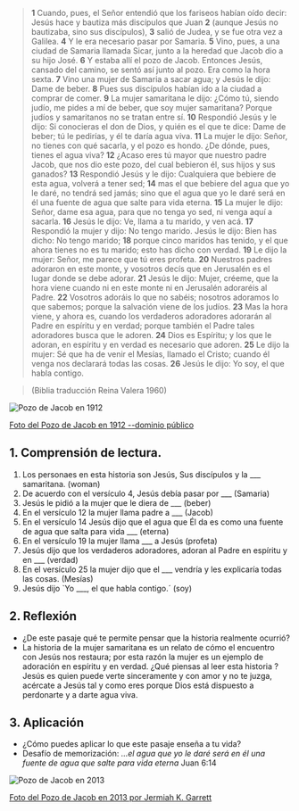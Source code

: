 >  **1** Cuando, pues, el Señor entendió que los fariseos habían oído decir: 
   Jesús hace y bautiza más discípulos que Juan
   **2** (aunque Jesús no bautizaba, sino sus discípulos), 
   **3** salió de Judea, 
   y se fue otra vez a Galilea.
   **4** Y le era necesario pasar por Samaria. 
   **5** Vino, pues, a una ciudad de Samaria llamada Sicar, junto a la 
   heredad que Jacob dio a su hijo José. 
   **6** Y estaba allí el pozo de Jacob. Entonces Jesús, cansado del camino,
   se sentó así junto al pozo. Era como la hora sexta.
   **7** Vino una mujer de Samaria a sacar agua; y Jesús le dijo: Dame de 
   beber.
   **8** Pues sus discípulos habían ido a la ciudad a comprar de comer. 
   **9** La mujer samaritana le dijo: ¿Cómo tú, siendo judío, me pides a mí de 
   beber, que soy mujer samaritana? Porque judíos y samaritanos no se 
   tratan entre sí. 
   **10** Respondió Jesús y le dijo: Si conocieras el don de Dios, y quién 
   es el que te dice: Dame de beber; tú le pedirías, y él te daría agua viva.
   **11** La mujer le dijo: Señor, no tienes con qué sacarla, y el pozo es 
   hondo. ¿De dónde, pues, tienes el agua viva? 
   **12** ¿Acaso eres tú mayor que nuestro padre Jacob, que nos dio este pozo, 
   del cual bebieron él, sus hijos y sus ganados? 
   **13** Respondió Jesús y le dijo: Cualquiera que bebiere de esta agua, 
   volverá a tener sed; 
   **14** mas el que bebiere del agua que yo le daré, no tendrá sed jamás; 
   sino que el agua que yo le daré será en él una fuente de agua que salte 
   para vida eterna. 
   **15** La mujer le dijo: Señor, dame esa agua, para que no tenga yo sed,
   ni venga aquí a sacarla. 
   **16** Jesús le dijo: Ve, llama a tu marido, y ven acá. 
   **17** Respondió la mujer y dijo: No tengo marido. Jesús le dijo: 
   Bien has dicho: No tengo marido; 
   **18** porque cinco maridos has tenido, y el que ahora tienes no es tu 
   marido; esto has dicho con verdad. 
   **19** Le dijo la mujer: Señor, me parece que tú eres profeta. 
   **20** Nuestros padres adoraron en este monte, y vosotros decís que en 
   Jerusalén es el lugar donde se debe adorar. 
   **21** Jesús le dijo: Mujer, créeme, que la hora viene cuando ni en este 
   monte ni en Jerusalén adoraréis al Padre. 
   **22** Vosotros adoráis lo que no sabéis; nosotros adoramos lo que sabemos;
   porque la salvación viene de los judíos. **23** Mas la hora viene, y ahora
   es, cuando los verdaderos adoradores adorarán al Padre en espíritu y en 
   verdad; porque también el Padre tales adoradores busca que le adoren. 
   **24** Dios es Espíritu; y los que le adoran, en espíritu y en verdad es 
   necesario que adoren. 
   **25** Le dijo la mujer: Sé que ha de venir el Mesías, llamado el Cristo; 
   cuando él venga nos declarará todas las cosas. 
   **26** Jesús le dijo: Yo soy, el que habla contigo.   

> (Biblia traducción Reina Valera 1960)

![Pozo de Jacob en 1912](/img/Nablus_jacob_well_1912.jpg "Pozo de Jacob en 1912")

[Foto del Pozo de Jacob en 1912 --dominio público](https://en.wikipedia.org/wiki/Jacob%27s_Well#/media/File:Nablus_jacob_well_1912.jpg)

## 1. Comprensión de lectura.

1. Los personaes en esta historia son Jesús, Sus discípulos y la ___
   samaritana. (woman)
2. De acuerdo con el versículo 4, Jesús debía pasar por ___ (Samaria)
3. Jesús le pidió a la mujer que le diera de ___ (beber)
4. En el versículo 12 la mujer llama padre a ___ (Jacob)
5. En el versículo 14 Jesús dijo que el agua que Él da es como una
   fuente de agua que salta para vida ___ (eterna)
6. En el versículo 19 la mujer llama ___ a Jesús (profeta)
7. Jesús dijo que los verdaderos adoradores, adoran al Padre en espíritu y
   en ___ (verdad)
8. En el versículo 25 la mujer dijo que el ___ vendría y les explicaría
   todas las cosas. (Mesías)
9. Jesús dijo `Yo ___, el que habla contigo.´ (soy)

## 2. Reflexión

* ¿De este pasaje qué te permite pensar que la historia realmente ocurrió?
* La historia de la mujer samaritana es un relato de cómo el encuentro con 
  Jesús nos restaura; por esta razón la mujer es un ejemplo de adoración 
  en espíritu y en verdad. ¿Qué piensas al leer esta historia ? Jesús es 
  quien puede verte sinceramente y con amor y no te juzga, acércate a 
  Jesús tal y como eres porque Dios está dispuesto a perdonarte y a darte 
  agua viva.

## 3. Aplicación

* ¿Cómo puedes aplicar lo que este pasaje enseña a tu vida?
* Desafío de memorización: _…el agua que yo le daré será en él una fuente de agua que salte para vida eterna_ Juan 6:14

![Pozo de Jacob en 2013](/img/j2013.jpg "Pozo de Jacob en 2013")

[Foto del Pozo de Jacob en 2013 por Jermiah K. Garrett](https://en.wikipedia.org/wiki/Jacob%27s_Well#/media/File:Jacob's_Well_in_2013.jpg)
